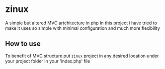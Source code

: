 zinux
====

A simple but altered MVC artchitecture in php
In this project i have tried to make it uses so simple with minimal configuration and much more flexibility


How to use
----
To benefit of MVC structure put `zinux` project in any desired location under your project folder
In your 'index.php' file 

